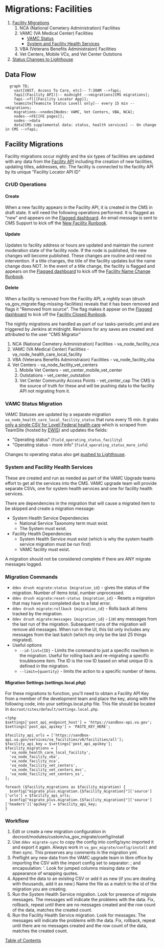 # Migrations: Facilities

1. [Facility Migrations](#facility-migrations)
   1. NCA (National Cemetery Administration) Facilities
   1. VAMC (VA Medical Center) Facilities
      - [VAMC Status](#vamc-status-migration)
      - [System and Facility Health Services](#system-and-facility-health-services)
   1. VBA (Veterans Benefits Administraion) Facilities
   1. Vet Centers, Mobile VCs, and Vet Center Outstions
1. [Status Changes to Lighthouse](vamc-facilities.md#status-changes-to-lighthouse)

## Data Flow
```mermaid
  graph TD;
    vast[VAST, Access To Care, etc]-- 7:30AM -->fapi;
    fapi[(Facility API)]-- midnight -->migrations[CMS migrations];
    fapi-->fl[[Facility Locator App]];
    teamsite[Teamsite Status Lovell only]-- every 15 min -->migrations;
    migrations-->nodes[Nodes: VAMC, Vet Centers, VBA, NCA];
    nodes-->FE[[FE pages]];
    nodes-->data
    data[CMS supplemental data: status, health services] -- On change in CMS -->fapi;
```

## Facility Migrations
Facility migrations occur nightly and the six types of facilities are updated
with any data from the [Facility API](interfaces.md#facilities-api) including
the creation of new facilities, updating titles, addresses, etc.  The facility
is connected to the facility API by its unique "Facility Locator API ID"

### CrUD Operations
#### Create
When a new facility appears in the Facility API, it is created in the CMS in draft state.  It will need the following operations performed.  It is flagged as "new" and appears on the [Flagged dashboard](https://prod.cms.va.gov/admin/content/flagged).  An email message is sent to CMS Support to kick off the [New Facility Runbook](https://github.com/department-of-veterans-affairs/va.gov-cms/issues/new?assignees=&labels=Change+request&template=runbook-facility-new.md&title=New+Facility%3A+%3Cinsert_name_of_facility%3E).

#### Update

Updates to facility address or hours are updated and maintain the current moderation state of the facility node.  If the node is published, the new changes will become published.  These changes are routine and need no intervention.
If a title changes, the title of the facility updates but the name change does NOT.  In the event of a title change, the facility is flagged and appears on the [Flagged dashboard](https://prod.cms.va.gov/admin/content/flagged) to kick off the [Facility Name Change Runbook](https://github.com/department-of-veterans-affairs/va.gov-cms/issues/new?assignees=&labels=Change+request&template=runbook-facility-name-change.md&title=Facility+name+change%3A+%3Cinsert_name%3E).


#### Delete
  When a facility is removed from the Facility API, a nightly scan (drush va_gov_migrate:flag-missing-facilities) reveals that it has been removed and flags it "Removed from source".  The flag makes it appear on the [Flagged dashboard](https://prod.cms.va.gov/admin/content/flagged) to kick off the [Facility Closed Runbook](https://github.com/department-of-veterans-affairs/va.gov-cms/issues/new?assignees=&labels=Change+request&template=runbook-facility-closed.md&title=Facility+closed%3A+%3Cinsert_name%3E).


  The nightly migrations are handled as part of our tasks-periodic.yml and
are triggered by Jenkins at midnight.  Revisions for any saves are created and attributed
to the user "CMS Migrator"

  1. NCA (National Cemetery Administration) Facilities - va_node_facility_nca
  2. VAMC (VA Medical Center) Facilities - va_node_health_care_local_facility
  3. VBA (Veterans Benefits Administraion) Facilities - va_node_facility_vba
  4. Vet Centers - va_node_facility_vet_centers
     1. Mobile Vet Centers - vet_center_mobile_vet_center
     2. Outstations - vet_center_outstation
     3. Vet Center Community Access Points - vet_center_cap The CMS is the source of truth for these and will be pushing data to the facility API not migrating from it.

### VAMC Status Migration
VAMC Statuses are updated by a separate migration `va_node_health_care_local_facility_status` that runs every 15 min. It grabs [only a single CSV for Lovell Federal health care](../docroot/modules/custom/va_gov_migrate/config/install/migrate_plus.migration.va_node_health_care_local_facility_status.yml) which is scraped from TeamSite (hosted by [EWIS](https://github.com/department-of-veterans-affairs/devops/blob/master/docs/External%20Service%20Integrations/EWIS.md)) and updates the fields:
- "Operating status" (`field_operating_status_facility`)
- "Operating status - more info" (`field_operating_status_more_info`)

Changes to operating status also get [pushed to Lighthouse](vamc-facilities.md#status-changes-to-lighthouse).


### System and Facility Health Services
These are created and run as needed as part of the VAMC Upgrade teams effort to get all the services into the CMS.  VAMC upgrade team will provide separate CSVs, one for system health services and one for facility health services.

There are dependencies in the migration that will cause a migrated item to be skipped and create a migration message:
* System Health Service Dependencies
   * National Service Taxonomy term must exist.
   * The System must exist.
* Facility Health Dependencies
   * System Health Service must exist (which is why the system health service migration must be run first)
   * VAMC facility must exist.

A migration should not be considered complete if there are ANY migrate messages logged.


### Migration Commands
* `ddev drush migrate:status {migration_id}`  - gives the status of the migration. Number of items total, number unprocessed.
* `ddev drush migrate:reset-status {migration_id}`  - Resets a migration that may have not completed due to a fatal error.
* `ddev drush migrate:rollback {migration_id}`  - Rolls back all items tracked by the migration.
* `ddev drush migrate:messages {migration_id}` - List any messages from the last run of the migration. Subsequent runs of the migration will remove ald messages.  When run in the UI, this list only includes any messages from the last batch (which my only be the last 25 things migrated).
*  Useful options
   *  `--id-list={ID}`  - Limits the command to just a specific row/item in the migration.   Useful for rolling back and re-migrating a specific troublesome item. The ID is the row ID based on what unique ID is defined in the migration.
   *  `--limit={quantity}`  - limits the action to a specific number of items.

#### Migration Settings (settings.local.php)
For these migrations to function, you'll need to obtain a Facility API Key from a member of the development team and place the key, along with the following code, into your settings.local.php file. This file should be located in `docroot/sites/default/settings.local.php`.

```
<?php
$settings['post_api_endpoint_host'] = 'https://sandbox-api.va.gov';
$settings['post_api_apikey'] = 'PASTE_KEY_HERE';

$facility_api_urls = ['https://sandbox-api.va.gov/services/va_facilities/v0/facilities/all'];
$facility_api_key = $settings['post_api_apikey'];
$facility_migrations = [
  'va_node_health_care_local_facility',
  'va_node_facility_vba',
  'va_node_facility_nca',
  'va_node_facility_vet_centers',
  'va_node_facility_vet_centers_mvc',
  'va_node_facility_vet_centers_os',
];

foreach ($facility_migrations as $facility_migration) {
  $config["migrate_plus.migration.{$facility_migration}"]['source']['urls'] = $facility_api_urls;
  $config["migrate_plus.migration.{$facility_migration}"]['source']['headers']['apikey'] = $facility_api_key;
}
```

###  Workflow
  1. Edit or create a new migration configuration in docroot/modules/custom/va_gov_migrate/config/install
  2. Use `ddev migrate-sync` to copy the config into config/sync imported it and export it again.  Always work in `va_gov_migrate/config/install` and then sync.  This preserves any comments in the migration yml.
  3. Preflight any new data from the VAMC upgrade team in libre office by importing the CSV with the import config set to separator: ; and encapsulation: '.  Look for jumped columns missing data or the appearance of wrapping quotes.
  4. Append the data to an existing CSV or add it as new (if you are dealing with thousands, add it as new.)  Name the file as a match to the id of the migration you are creating.
  5.  Run the System Health Service migration.  Look for presence of migrate messages.  The messages will indicate the problems with the data.  Fix, rollback, repeat until there are no messages created and the row count of the data, matches the created count.
  6. Run the Facility Health Service migration.  Look for messages. The messages will indicate the problems with the data.  Fix, rollback, repeat until there are no messages created and the row count of the data, matches the created count.



[Table of Contents](../README.md)
